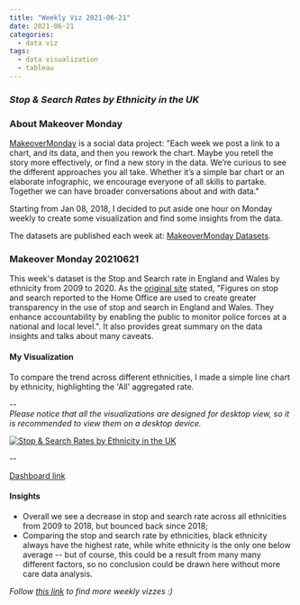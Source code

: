 ```yaml
---
title: "Weekly Viz 2021-06-21"
date: 2021-06-21
categories:
  - data viz
tags:
  - data visualization
  - tableau
---
```


### *Stop & Search Rates by Ethnicity in the UK*


### About Makeover Monday

[MakeoverMonday](http://www.makeovermonday.co.uk/) is a social data project:
"Each week we post a link to a chart, and its data, and then you rework the chart.
Maybe you retell the story more effectively, or find a new story in the data.
We’re curious to see the different approaches you all take. Whether it’s a simple bar chart or an elaborate infographic, we encourage everyone of all skills to partake.
Together we can have broader conversations about and with data."

Starting from Jan 08, 2018, I decided to put aside one hour on Monday weekly to create some visualization and find some insights from the data.

The datasets are published each week at: [MakeoverMonday Datasets](http://www.makeovermonday.co.uk/data/).

### Makeover Monday 20210621

This week's dataset is the Stop and Search rate in England and Wales by ethnicity from 2009 to 2020. As the [original site](https://www.ethnicity-facts-figures.service.gov.uk/crime-justice-and-the-law/policing/stop-and-search/latest#by-ethnicity-over-time) stated, "Figures on stop and search reported to the Home Office are used to create greater transparency in the use of stop and search in England and Wales. They enhance accountability by enabling the public to monitor police forces at a national and local level.". It also provides great summary on the data insights and talks about many caveats.  

#### My Visualization

To compare the trend across different ethnicities, I made a simple line chart by ethnicity, highlighting the 'All' aggregated rate.  

--  
*Please notice that all the visualizations are designed for desktop view, so it is recommended to view them on a desktop device.*  

<div class='tableauPlaceholder' id='viz1624332279511' style='position: relative'>
  <noscript><a href='#'>
    <img alt='Stop &amp; Search Rates by Ethnicity in the UK ' src='https:&#47;&#47;public.tableau.com&#47;static&#47;images&#47;Ma&#47;MakeOverMonday20210621StopSearchRatesbyEthnicityintheUK&#47;StopSearchRatesbyEthnicityintheUK&#47;1_rss.png' style='border: none' />
    </a></noscript>
  <object class='tableauViz'  style='display:none;'>
    <param name='host_url' value='https%3A%2F%2Fpublic.tableau.com%2F' />
    <param name='embed_code_version' value='3' />
    <param name='site_root' value='' />
    <param name='name' value='MakeOverMonday20210621StopSearchRatesbyEthnicityintheUK&#47;StopSearchRatesbyEthnicityintheUK' />
    <param name='tabs' value='no' />
    <param name='toolbar' value='yes' />
    <param name='static_image' value='https:&#47;&#47;public.tableau.com&#47;static&#47;images&#47;Ma&#47;MakeOverMonday20210621StopSearchRatesbyEthnicityintheUK&#47;StopSearchRatesbyEthnicityintheUK&#47;1.png' />
    <param name='animate_transition' value='yes' />
    <param name='display_static_image' value='yes' />
    <param name='display_spinner' value='yes' />
    <param name='display_overlay' value='yes' />
    <param name='display_count' value='yes' />
    <param name='language' value='en-US' />
  </object></div>          
  <script type='text/javascript'>       
  var divElement = document.getElementById('viz1624332279511');    
  var vizElement = divElement.getElementsByTagName('object')[0];               
  if ( divElement.offsetWidth > 800 ) { vizElement.style.width='800px';vizElement.style.height='627px';} else if ( divElement.offsetWidth > 500 ) { vizElement.style.width='800px';vizElement.style.height='627px';} else { vizElement.style.width='100%';vizElement.style.height='727px';}     
  var scriptElement = document.createElement('script');               
  scriptElement.src = 'https://public.tableau.com/javascripts/api/viz_v1.js';   
  vizElement.parentNode.insertBefore(scriptElement, vizElement);            
</script>
  
--  

[Dashboard link](https://public.tableau.com/views/MakeOverMonday20210621StopSearchRatesbyEthnicityintheUK/StopSearchRatesbyEthnicityintheUK?:language=en-US&:display_count=n&:origin=viz_share_link)

#### Insights
* Overall we see a decrease in stop and search rate across all ethnicities from 2009 to 2018, but bounced back since 2018;  
* Comparing the stop and search rate by ethnicities, black ethnicity always have the highest rate, while white ethnicity is the only one below average -- but of course, this could be a result from many many different factors, so no conclusion could be drawn here without more care data analysis.  


*Follow [this link](https://yudong-94.github.io/personal-website/project/WeeklyViz2021/) to find more weekly vizzes :)*